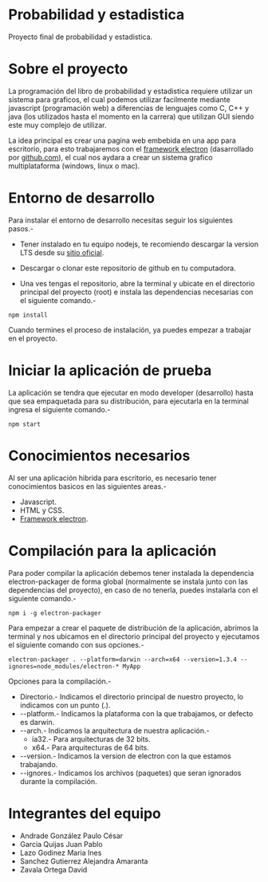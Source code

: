 Probabilidad y estadistica
=========================

Proyecto final de probabilidad y estadistica.

# Sobre el proyecto

La programación del libro de probabilidad y estadistica requiere utilizar un sistema para graficos, el cual podemos utilizar facilmente mediante javascript (programación web) a diferencias de lenguajes como C, C++ y java (los utilizados hasta el momento en la carrera) que utilizan GUI siendo este muy complejo de utilizar.

La idea principal es crear una pagina web embebida en una app para escritorio, para esto trabajaremos con el <a href="http://electron.atom.io">framework electron</a> (dasarrollado por <a href="https://github.com">github.com</a>), el cual nos aydara a crear un sistema grafico multiplataforma (windows, linux o mac).

# Entorno de desarrollo

Para instalar el entorno de desarrollo necesitas seguir los siguientes pasos.-

* Tener instalado en tu equipo nodejs, te recomiendo descargar la version LTS desde su <a href="https://nodejs.org/en/">sitio oficial</a>.

* Descargar o clonar este repositorio de github en tu computadora.

* Una ves tengas el repositorio, abre la terminal y ubicate en el directorio principal del proyecto (root) e instala las dependencias necesarias con el siguiente comando.-

```
npm install
```

Cuando termines el proceso de instalación, ya puedes empezar a trabajar en el proyecto.

# Iniciar la aplicación de prueba

La aplicación se tendra que ejecutar en modo developer (desarrollo) hasta que sea empaquetada para su distribución, para ejecutarla en la terminal ingresa el siguiente comando.-

```
npm start
```

# Conocimientos necesarios

Al ser una aplicación hibrida para escritorio, es necesario tener conocimientos basicos en las siguientes areas.-

* Javascript.
* HTML y CSS.
* <a href="https://github.com/electron/electron/tree/master/docs-translations/es">Framework electron</a>.

# Compilación para la aplicación

Para poder compilar la aplicación debemos tener instalada la dependencia electron-packager de forma global (normalmente se instala junto con las dependencias del proyecto), en caso de no tenerla, puedes instalarla con el siguiente comando.-

```
npm i -g electron-packager
```

Para empezar a crear el paquete de distribución de la aplicación, abrimos la terminal y nos ubicamos en el directorio principal del proyecto y ejecutamos el siguiente comando con sus opciones.-

```
electron-packager . --platform=darwin --arch=x64 --version=1.3.4 --ignores=node_modules/electron-* MyApp
```

Opciones para la compilación.-

* Directorio.- Indicamos el directorio principal de nuestro proyecto, lo indicamos con un punto (.).
* --platform.- Indicamos la plataforma con la que trabajamos, or defecto es darwin.
* --arch.- Indicamos la arquitectura de nuestra aplicación.-
	* ia32.- Para arquitecturas de 32 bits.
	* x64.- Para arquitecturas de 64 bits.
* --version.- Indicamos la version de electron con la que estamos trabajando.
* --ignores.- Indicamos los archivos (paquetes) que seran ignorados durante la compilación.

# Integrantes del equipo

* Andrade González Paulo César
* Garcia Quijas Juan Pablo
* Lazo Godinez Maria Ines
* Sanchez Gutierrez Alejandra Amaranta
* Zavala Ortega David